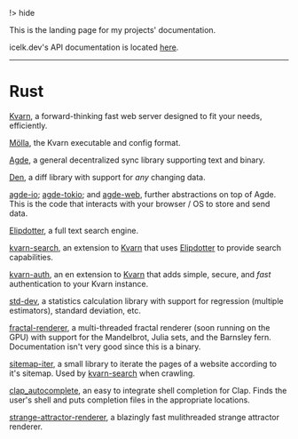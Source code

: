 !> hide
<head>
    <title>Icelk code documentation</title>
    <meta name="permalinks" content="not-titles"> <!-- part of JS on icelk.dev & kvarn.org, options: disabled|enabled|not-titles -->
    <meta name="description" content="Online documentation for all Icelk's projects and APIs.">
</head>

This is the landing page for my projects' documentation.

icelk.dev's API documentation is located [here](https://icelk.dev/api/).

---

# Rust

[Kvarn](https://doc.kvarn.org), a forward-thinking fast web server designed to fit your needs, efficiently.

[Mölla](/moella/moella/), the Kvarn executable and config format.

[Agde](/agde/agde/), a general decentralized sync library supporting text and binary.

[Den](/agde/den/), a diff library with support for *any* changing data.

[agde-io](/agde/agde_io/); [agde-tokio](/agde/agde_tokio/); and [agde-web](/agde/agde_web/), further abstractions on top of Agde. This is the code that interacts with your browser / OS to store and send data.

[Elipdotter](/elipdotter/elipdotter/), a full text search engine.

[kvarn-search](/kvarn-search/kvarn_search/), an extension to [Kvarn](https://kvarn.org) that uses [Elipdotter](https://github.com/Icelk/elipdotter) to provide search capabilities.

[kvarn-auth](/kvarn-auth/kvarn_auth/), an en extension to [Kvarn](https://kvarn.org) that adds simple, secure, and *fast* authentication to your Kvarn instance.

[std-dev](/std-dev/std_dev/), a statistics calculation library with support for regression (multiple estimators), standard deviation, etc.

[fractal-renderer](/fractal-renderer/fractal_renderer/), a multi-threaded fractal renderer (soon running on the GPU) with support for the Mandelbrot, Julia sets, and the Barnsley fern. Documentation isn't very good since this is a binary.

[sitemap-iter](/sitemap-iter/sitemap_iter/), a small library to iterate the pages of a website according to it's sitemap. Used by [kvarn-search](https://github.com/Icelk/kvarn-search) when crawling.

[clap_autocomplete](/clap_autocomplete/clap_autocomplete/), an easy to integrate shell completion for Clap. Finds the user's shell and puts completion files in the appropriate locations.

[strange-attractor-renderer](/strange-attractor-renderer/strange_attractor_renderer/), a blazingly fast mulithreaded strange attractor renderer.
